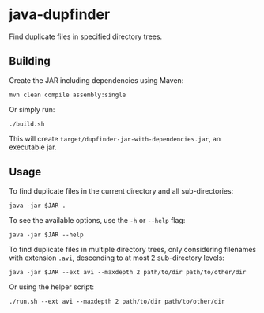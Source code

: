 # java-dupfinder

Find duplicate files in specified directory trees.

Building
--------

Create the JAR including dependencies using Maven:

    mvn clean compile assembly:single

Or simply run:

    ./build.sh

This will create `target/dupfinder-jar-with-dependencies.jar`,
an executable jar.

Usage
-----

To find duplicate files in the current directory and all sub-directories:

    java -jar $JAR .

To see the available options, use the `-h` or `--help` flag:

    java -jar $JAR --help

To find duplicate files in multiple directory trees,
only considering filenames with extension `.avi`,
descending to at most 2 sub-directory levels:

    java -jar $JAR --ext avi --maxdepth 2 path/to/dir path/to/other/dir

Or using the helper script:

    ./run.sh --ext avi --maxdepth 2 path/to/dir path/to/other/dir
